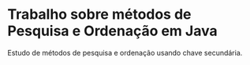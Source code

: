 # Trabalho sobre métodos de Pesquisa e Ordenação em Java

Estudo de métodos de pesquisa e ordenação usando chave secundária.